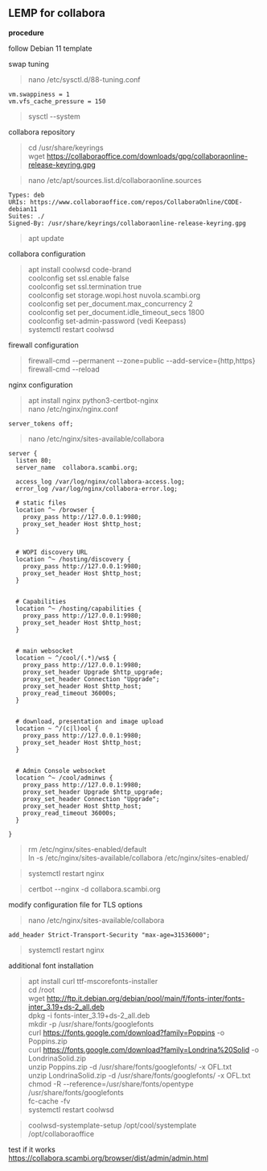 ## LEMP for collabora

**procedure**

follow Debian 11 template  

swap tuning  
>nano /etc/sysctl.d/88-tuning.conf

    vm.swappiness = 1
    vm.vfs_cache_pressure = 150

>sysctl --system

collabora repository  
>cd /usr/share/keyrings  
>wget https://collaboraoffice.com/downloads/gpg/collaboraonline-release-keyring.gpg  

>nano /etc/apt/sources.list.d/collaboraonline.sources  

    Types: deb
    URIs: https://www.collaboraoffice.com/repos/CollaboraOnline/CODE-debian11
    Suites: ./
    Signed-By: /usr/share/keyrings/collaboraonline-release-keyring.gpg

>apt update

collabora configuration  
>apt install coolwsd code-brand  
>coolconfig set ssl.enable false  
>coolconfig set ssl.termination true  
>coolconfig set storage.wopi.host nuvola.scambi.org  
>coolconfig set per_document.max_concurrency 2  
>coolconfig set per_document.idle_timeout_secs 1800  
>coolconfig set-admin-password  (vedi Keepass)  
>systemctl restart coolwsd  

firewall configuration  
>firewall-cmd --permanent --zone=public --add-service={http,https}  
>firewall-cmd --reload

nginx configuration  
>apt install nginx python3-certbot-nginx  
>nano /etc/nginx/nginx.conf

    server_tokens off;

>nano /etc/nginx/sites-available/collabora  

    server {
      listen 80;
      server_name  collabora.scambi.org;

      access_log /var/log/nginx/collabora-access.log;
      error_log /var/log/nginx/collabora-error.log;

      # static files
      location ^~ /browser {
        proxy_pass http://127.0.0.1:9980;
        proxy_set_header Host $http_host;
      }


      # WOPI discovery URL
      location ^~ /hosting/discovery {
        proxy_pass http://127.0.0.1:9980;
        proxy_set_header Host $http_host;
      }


      # Capabilities
      location ^~ /hosting/capabilities {
        proxy_pass http://127.0.0.1:9980;
        proxy_set_header Host $http_host;
      }


      # main websocket
      location ~ ^/cool/(.*)/ws$ {
        proxy_pass http://127.0.0.1:9980;
        proxy_set_header Upgrade $http_upgrade;
        proxy_set_header Connection "Upgrade";
        proxy_set_header Host $http_host;
        proxy_read_timeout 36000s;
      }


      # download, presentation and image upload
      location ~ ^/(c|l)ool {
        proxy_pass http://127.0.0.1:9980;
        proxy_set_header Host $http_host;
      }


      # Admin Console websocket
      location ^~ /cool/adminws {
        proxy_pass http://127.0.0.1:9980;
        proxy_set_header Upgrade $http_upgrade;
        proxy_set_header Connection "Upgrade";
        proxy_set_header Host $http_host;
        proxy_read_timeout 36000s;
      }

    }


>rm /etc/nginx/sites-enabled/default  
>ln -s /etc/nginx/sites-available/collabora /etc/nginx/sites-enabled/  

>systemctl restart nginx  

>certbot --nginx -d collabora.scambi.org  

modify configuration file for TLS options  
>nano /etc/nginx/sites-available/collabora  

    add_header Strict-Transport-Security "max-age=31536000";

>systemctl restart nginx

additional font installation
>apt install curl ttf-mscorefonts-installer  
>cd /root  
>wget http://ftp.it.debian.org/debian/pool/main/f/fonts-inter/fonts-inter_3.19+ds-2_all.deb  
>dpkg -i fonts-inter_3.19+ds-2_all.deb  
>mkdir -p /usr/share/fonts/googlefonts  
>curl https://fonts.google.com/download?family=Poppins -o Poppins.zip  
>curl https://fonts.google.com/download?family=Londrina%20Solid -o LondrinaSolid.zip  
>unzip Poppins.zip -d /usr/share/fonts/googlefonts/ -x OFL.txt  
>unzip LondrinaSolid.zip -d /usr/share/fonts/googlefonts/ -x OFL.txt  
>chmod -R --reference=/usr/share/fonts/opentype /usr/share/fonts/googlefonts  
>fc-cache -fv  
>systemctl restart coolwsd  

>coolwsd-systemplate-setup /opt/cool/systemplate /opt/collaboraoffice

test if it works    
https://collabora.scambi.org/browser/dist/admin/admin.html
